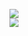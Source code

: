 [![](https://img.shields.io/badge/Made%20With-Github%20Spray-lightgrey.svg?style=for-the-badge&logo=github)](https://github.com/Annihil/github-spray#28954)  
[![](https://i.imgur.com/2DrTn0Z.gif)](https://github.com/Annihil/github-spray)